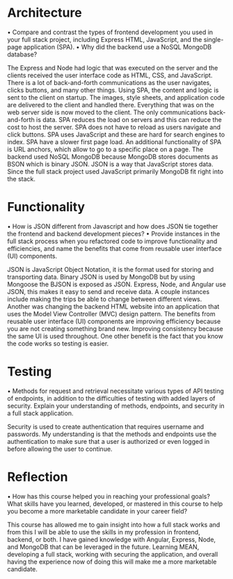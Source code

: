 # Architecture
•	Compare and contrast the types of frontend development you used in your full stack project, including Express HTML, JavaScript, and the single-page application (SPA).
•	Why did the backend use a NoSQL MongoDB database?

The Express and Node had logic that was executed on the server and the clients received the user interface code as HTML, CSS, and JavaScript. There is a lot of back-and-forth communications as the user navigates, clicks buttons, and many other things. Using SPA, the content and logic is sent to the client on startup. The images, style sheets, and application code are delivered to the client and handled there. Everything that was on the web server side is now moved to the client. The only communications back-and-forth is data. SPA reduces the load on servers and this can reduce the cost to host the server. SPA does not have to reload as users navigate and click buttons. SPA uses JavaScript and these are hard for search engines to index. SPA have a slower first page load. An additional functionality of SPA is URL anchors, which allow to go to a specific place on a page. The backend used NoSQL MongoDB because MongoDB stores documents as BSON which is binary JSON. JSON is a way that JavaScript stores data. Since the full stack project used JavaScript primarily MongoDB fit right into the stack. 
# Functionality
•	How is JSON different from Javascript and how does JSON tie together the frontend and backend development pieces?
•	Provide instances in the full stack process when you refactored code to improve functionality and efficiencies, and name the benefits that come from reusable user interface (UI) components.

JSON is JavaScript Object Notation, it is the format used for storing and transporting data. Binary JSON is used by MongoDB but by using Mongoose the BJSON is exposed as JSON. Express, Node, and Angular use JSON, this makes it easy to send and receive data. A couple instances include making the trips be able to change between different views. Another was changing the backend HTML website into an application that uses the Model View Controller (MVC) design pattern. The benefits from reusable user interface (UI) components are improving efficiency because you are not creating something brand new. Improving consistency because the same UI is used throughout. One other benefit is the fact that you know the code works so testing is easier. 
# Testing
•	Methods for request and retrieval necessitate various types of API testing of endpoints, in addition to the difficulties of testing with added layers of security. Explain your understanding of methods, endpoints, and security in a full stack application.

Security is used to create authentication that requires username and passwords. My understanding is that the methods and endpoints use the authentication to make sure that a user is authorized or even logged in before allowing the user to continue.
# Reflection
•	How has this course helped you in reaching your professional goals? What skills have you learned, developed, or mastered in this course to help you become a more marketable candidate in your career field?

This course has allowed me to gain insight into how a full stack works and from this I will be able to use the skills in my profession in frontend, backend, or both. I have gained knowledge with Angular, Express, Node, and MongoDB that can be leveraged in the future. Learning MEAN, developing a full stack, working with securing the application, and overall having the experience now of doing this will make me a more marketable candidate.

